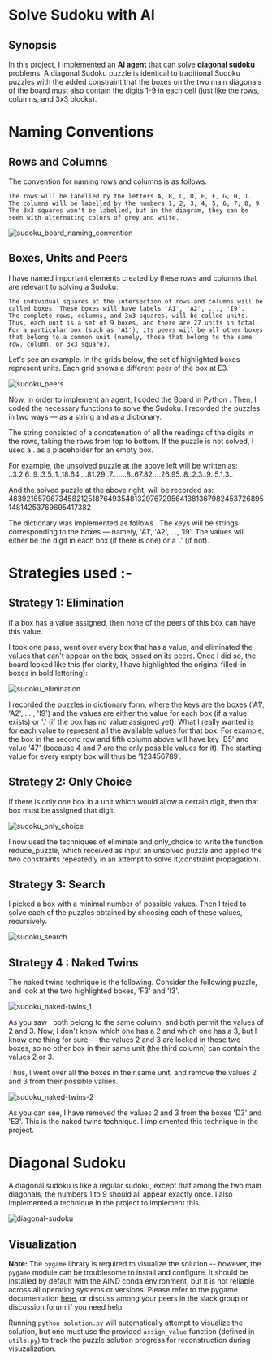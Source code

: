 # Solve Sudoku with AI

## Synopsis

In this project, I implemented an **AI agent** that can solve **diagonal sudoku** problems. A diagonal Sudoku puzzle is identical to traditional Sudoku puzzles with the added constraint that the boxes on the two main diagonals of the board must also contain the digits 1-9 in each cell (just like the rows, columns, and 3x3 blocks).


# Naming Conventions


## Rows and Columns


The convention for naming rows and columns is as follows.

    The rows will be labelled by the letters A, B, C, D, E, F, G, H, I.
    The columns will be labelled by the numbers 1, 2, 3, 4, 5, 6, 7, 8, 9. 
    The 3x3 squares won't be labelled, but in the diagram, they can be seen with alternating colors of grey and white.


![sudoku_board_naming_convention](https://user-images.githubusercontent.com/21977558/34321369-7d2357d0-e833-11e7-906f-16db50095d11.png)




## Boxes, Units and Peers

I have named important elements created by these rows and columns that are relevant to solving a Sudoku:

    The individual squares at the intersection of rows and columns will be called boxes. These boxes will have labels 'A1', 'A2', ..., 'I9'.
    The complete rows, columns, and 3x3 squares, will be called units. Thus, each unit is a set of 9 boxes, and there are 27 units in total.
    For a particular box (such as 'A1'), its peers will be all other boxes that belong to a common unit (namely, those that belong to the same row, column, or 3x3 square).

Let's see an example. In the grids below, the set of highlighted boxes represent units. Each grid shows a different peer of the box at E3.

![sudoku_peers](https://user-images.githubusercontent.com/21977558/34321370-7f3d1740-e833-11e7-8a5a-07520ca52a55.png)



Now, in order to implement an agent,  I coded the  Board in Python . Then, I coded the necessary functions to solve the Sudoku. I  recorded the puzzles in two ways — as a string and as a dictionary.

The string consisted of a concatenation of all the readings of the digits in the rows, taking the rows from top to bottom. If the puzzle is not solved, I used a . as a placeholder for an empty box.

For example, the unsolved puzzle at the above left will be written as: ..3.2.6..9..3.5..1..18.64....81.29..7.......8..67.82....26.95..8..2.3..9..5.1.3..

And the solved puzzle at the above right, will be recorded as: 483921657967345821251876493548132976729564138136798245372689514814253769695417382

The dictionary was implemented as follows . The keys will be strings corresponding to the boxes — namely, 'A1', 'A2', ..., 'I9'. The values will either be the digit in each box (if there is one) or a '.' (if not).




# Strategies used :-


## Strategy 1: Elimination


If a box has a value assigned, then none of the peers of this box can have this value.

 I took one pass, went over every box that has a value, and eliminated the values that can't appear on the box, based on its peers. Once I did so, the board looked like this (for clarity, I have highlighted the original filled-in boxes in bold lettering):



![sudoku_elimination](https://user-images.githubusercontent.com/21977558/34321544-861df954-e837-11e7-921e-b00ae9c54321.png)



I recorded the puzzles in dictionary form, where the keys are the boxes ('A1', 'A2', ... , 'I9') and the values are either the value for each box (if a value exists) or '.' (if the box has no value assigned yet). What I really wanted is for each value to represent all the available values for that box. For example, the box in the second row and fifth column above will have key 'B5' and value '47' (because 4 and 7 are the only possible values for it). The starting value for every empty box will thus be '123456789'.


## Strategy 2: Only Choice

If there is only one box in a unit which would allow a certain digit, then that box must be assigned that digit.


![sudoku_only_choice](https://user-images.githubusercontent.com/21977558/34321565-25c4698e-e838-11e7-93c2-f3b556e0da3e.png)



I now  used the techniques of eliminate and only_choice to write the function reduce_puzzle, which received as input an unsolved puzzle and applied the two constraints repeatedly in an attempt to solve it(constraint propagation).

## Strategy 3: Search

I picked a box with a minimal number of possible values. Then I tried to solve each of the puzzles obtained by choosing each of these values, recursively.

![sudoku_search](https://user-images.githubusercontent.com/21977558/34321611-174cde44-e839-11e7-9255-3a3845d8b83b.png)


## Strategy 4 : Naked Twins

The naked twins technique is the following. Consider the following puzzle, and look at the two highlighted boxes, 'F3' and 'I3'.



![sudoku_naked-twins_1](https://user-images.githubusercontent.com/21977558/34321628-b06a2e06-e839-11e7-80bc-a8126b0fe8ea.png)




As you saw , both belong to the same column, and both permit the values of 2 and 3. Now, I don't know which one has a 2 and which one has a 3, but I know one thing for sure — the values 2 and 3 are locked in those two boxes, so no other box in their same unit (the third column) can contain the values 2 or 3.

Thus, I went over all the boxes in their same unit, and remove the values 2 and 3 from their possible values.


![sudoku_naked-twins-2](https://user-images.githubusercontent.com/21977558/34321630-c845869c-e839-11e7-9a13-97502ab410f7.png)


As you can see, I have removed the values 2 and 3 from the boxes 'D3' and 'E3'. This is the naked twins technique. I implemented this technique in the project.



# Diagonal Sudoku



A diagonal sudoku is like a regular sudoku, except that among the two main diagonals, the numbers 1 to 9 should all appear exactly once. I also implemented a technique in the project to implement this.


![diagonal-sudoku](https://user-images.githubusercontent.com/21977558/34321637-fa94a7ae-e839-11e7-9e8a-fde2a65243bd.png)




## Visualization

**Note:** The `pygame` library is required to visualize the solution -- however, the `pygame` module can be troublesome to install and configure. It should be installed by default with the AIND conda environment, but it is not reliable across all operating systems or versions. Please refer to the pygame documentation [here](http://www.pygame.org/download.shtml), or discuss among your peers in the slack group or discussion forum if you need help.

Running `python solution.py` will automatically attempt to visualize the solution, but one must use the provided `assign_value` function (defined in `utils.py`) to track the puzzle solution progress for reconstruction during visuzalization.
